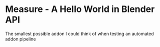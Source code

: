 # Measure - A Hello World in Blender API
The smallest possible addon I could think of when testing an automated addon pipeline
